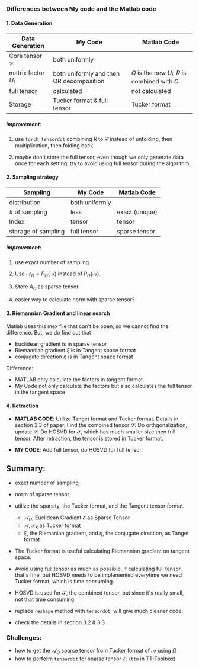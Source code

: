 ### Differences between My code and the Matlab code
#### 1. Data Generation
|Data Generation| My Code | Matlab Code |
|------------|----------|------------|
|     Core tensor   $\mathcal{C}$    |      both uniformly                 |
|   matrix factor  $U_i$       |    both uniformly and then QR decomposition | $Q$ is the new $U_i$, $R$ is combined with $C$      
|full tensor|   calculated |  not calculated |
|Storage|   Tucker format & full tensor |    Tucker format   |

##### Improvement: 
1. use `torch.tensordot` combining $R$ to $\mathcal{C}$ instead of unfolding, then multiplication, then folding back

2.  maybe don't store the full tensor, even though we only generate data once for each setting, try to avoid using full tensor during the algorithm, 



#### 2. Sampling strategy
|Sampling |My Code| Matlab Code|
|---------|-------|------------|
|distribution   |both uniformly |          |
|# of sampling   |    less      |    exact    (unique) |
|Index|tensor |tensor|
|storage of sampling |full tensor|sparse tensor|


##### Improvement:
1. use exact number of sampling

2. Use $\mathcal{A}_{\Omega} = P_\Omega(\mathcal{A})$ instead of $P_\Omega(\mathcal{A})$. 

3. Store $A_\Omega$ as sparse tensor 

4. easier way to calculate norm with sparse tensor?

#### 3. Riemannian Gradient and linear search
Matlab uses this mex file that can't be open, so we cannot find the difference. But, we do find out that 

- Euclidean gradient is in sparse tensor
- Riemannian gradient $\xi$ is in Tangent space  format
- conjugate direction $\eta$ is in Tangent space format

Difference: 
- MATLAB only calculate the factors in tangent format
- My Code not only calculate the factors but also calculates the full tensor in the tangent space 


#### 4. Retraction
- **MATLAB CODE**: Utilize Tanget format and Tucker format. Details in section 3.3 of paper. Find the combined tensor $\mathcal{S}$. Do orthgonalization, update $\mathcal{S}$, Do HOSVD for $\mathcal{S}$, which has much smaller size then full tensor. After retraction, the tensor is stored in Tucker format. 

- **MY CODE**: Add full tensor, do HOSVD for full tensor. 


## Summary:
- exact number of sampling
- norm of sparse tensor
-  utilize the sparsity, the Tucker format, and the Tangent tensor format. 
    - $\mathcal{A}_\Omega$, Euclidean Gradient $\mathcal{E}$ as Sparse Tensor
    - $\mathcal{A},\mathcal{X}_k$ as Tucker format
    - $\xi$, the Riemanian gradient, and $\eta$, the conjugate direction, as Tanget format 

- The Tucker format is useful calculating Riemannian gradient on tangent space. 

- Avoid using full tensor as much as possible. If calculating full tensor, that's fine, but HOSVD needs to be implemented everytime we need Tucker format, which is time consuming. 

- HOSVD is used for $\mathcal{S}$, the combined tensor, but since it's really small, not that time consuming. 

- replace  `reshape` method with `tensordot`, will give much cleaner code. 

- check the details in section 3.2 & 3.3

### Challenges:
- how to get the $\mathcal{A}_\Omega$ sparse tensor from Tucker format of $\mathcal{A}$ using $\Omega$
- how to perform `tensordot` for sparse tensor $\mathcal{E}$. (`ttm` in TT-Toolbox)